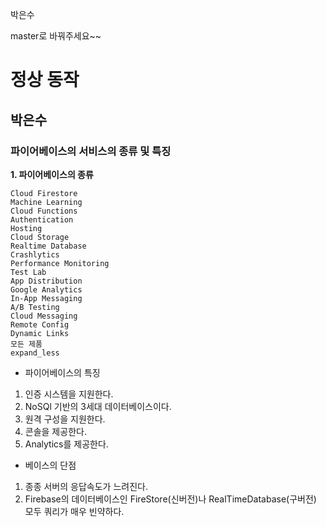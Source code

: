 박은수

master로 바꿔주세요~~
# 정상 동작
## 박은수
### 파이어베이스의 서비스의 종류 및 특징
**1. 파이어베이스의 종류**
```
Cloud Firestore
Machine Learning
Cloud Functions
Authentication
Hosting
Cloud Storage
Realtime Database
Crashlytics
Performance Monitoring
Test Lab
App Distribution
Google Analytics
In-App Messaging
A/B Testing
Cloud Messaging
Remote Config
Dynamic Links
모든 제품
expand_less
```
* 파이어베이스의 특징
1. 인증 시스템을 지원한다.
2. NoSQl 기반의 3세대 데이터베이스이다.
3. 원격 구성을 지원한다.
4. 콘솔을 제공한다.
5. Analytics를 제공한다.

*  베이스의 단점
1. 종종 서버의 응답속도가 느려진다.
2. Firebase의 데이터베이스인 FireStore(신버전)나 RealTimeDatabase(구버전) 모두 쿼리가 매우 빈약하다.
